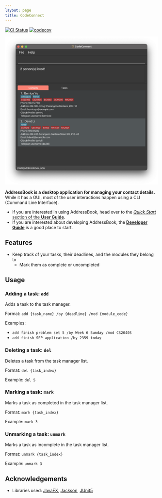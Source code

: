 ```yaml
---
layout: page
title: CodeConnect
---
```


[![CI Status](https://github.com/se-edu/addressbook-level3/workflows/Java%20CI/badge.svg)](https://github.com/se-edu/addressbook-level3/actions)
[![codecov](https://codecov.io/gh/se-edu/addressbook-level3/branch/master/graph/badge.svg)](https://codecov.io/gh/se-edu/addressbook-level3)

![Ui](images/Ui.png)

**AddressBook is a desktop application for managing your contact details.** While it has a GUI, most of the user interactions happen using a CLI (Command Line Interface).

* If you are interested in using AddressBook, head over to the [_Quick Start_ section of the **User Guide**](UserGuide.html#quick-start).
* If you are interested about developing AddressBook, the [**Developer Guide**](DeveloperGuide.html) is a good place to start.

## Features

* Keep track of your tasks, their deadlines, and the modules they belong to
  * Mark them as complete or uncompleted

## Usage

### Adding a task: `add`

Adds a task to the task manager.

Format:
`add {task_name} /by {deadline} /mod {module_code}`

Examples:
* `add finish problem set 5 /by Week 6 Sunday /mod CS2040S`
* `add finish SEP application /by 2359 today`

### Deleting a task: `del`

Deletes a task from the task manager list.

Format:
`del {task_index}`

Example:
`del 5`

### Marking a task: `mark`

Marks a task as completed in the task manager list.

Format:
`mark {task_index}`

Example:
`mark 3`

### Unmarking a task: `unmark`

Marks a task as incomplete in the task manager list.

Format:
`unmark {task_index}`

Example:
`unmark 3`

## Acknowledgements

* Libraries used: [JavaFX](https://openjfx.io/), [Jackson](https://github.com/FasterXML/jackson), [JUnit5](https://github.com/junit-team/junit5)
